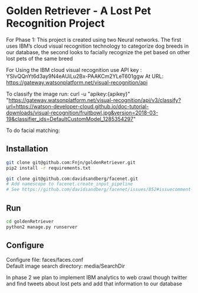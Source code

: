 # Golden Retriever - A Lost Pet Recognition Project

For Phase 1:
This project is created using two Neural networks. The first uses IBM’s cloud visual recognition technology to categorize dog breeds in our database, the second looks to facially recognize the pet based on other lost pets of the same breed


For Using the IBM cloud visual recognition use API key : 
YSIvQQnYt6d3ay9N4eAUiLu2Bx-PAAKCm2YLeT601ggw
At URL:
https://gateway.watsonplatform.net/visual-recognition/api

To classify the image run:
curl -u "apikey:{apikey}" "https://gateway.watsonplatform.net/visual-recognition/api/v3/classify?url=https://watson-developer-cloud.github.io/doc-tutorial-downloads/visual-recognition/fruitbowl.jpg&version=2018-03-19&classifier_ids=DefaultCustomModel_1285354297"

To do facial matching:

## Installation
```bash
git clone git@github.com:Fnjn/goldenRetriever.git
pip2 install -r requirements.txt

git clone git@github.com:davidsandberg/facenet.git
# Add namescope to facenet.create_input_pipeline
# See https://github.com/davidsandberg/facenet/issues/852#issuecomment-431420493
```

## Run
```bash
cd goldenRetriever
python2 manage.py runserver
```

## Configure
Configure file: faces/faces.conf <br>
Default image search directory: media/SearchDir

In phase 2 we plan to implement IBM analytics to web crawl though twitter and find tweets about lost pets and add that information to our database
